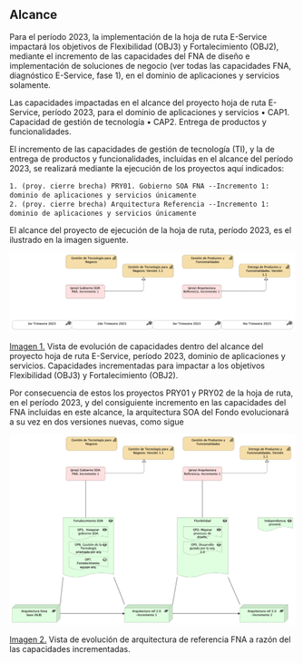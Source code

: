 ## Alcance
Para el período 2023, la implementación de la hoja de ruta E-Service impactará los objetivos de Flexibilidad (OBJ3) y Fortalecimiento (OBJ2), mediante el incremento de las capacidades del FNA de diseño e implementación de soluciones de negocio (ver todas las capacidades FNA, diagnóstico E-Service, fase 1), en el dominio de aplicaciones y servicios solamente. 

Las capacidades impactadas en el alcance del proyecto hoja de ruta E-Service, período 2023, para el dominio de aplicaciones y servicios 
	• CAP1. Capacidad de gestión de tecnología
	• CAP2. Entrega de productos y funcionalidades.

El incremento de las capacidades de gestión de tecnología (TI), y la de entrega de productos y funcionalidades, incluidas en el alcance del período 2023, se realizará mediante la ejecución de los proyectos aquí indicados:

	1. (proy. cierre brecha) PRY01. Gobierno SOA FNA --Incremento 1: dominio de aplicaciones y servicios únicamente
	2. (proy. cierre brecha) Arquitectura Referencia --Incremento 1: dominio de aplicaciones y servicios únicamente

El alcance del proyecto de ejecución de la hoja de ruta, período 2023, es el ilustrado en la imagen siguente.

![](images/vistaevolucion.png)

[Imagen 1.]() Vista de evolución de capacidades dentro del alcance del proyecto hoja de ruta E-Service, período 2023, dominio de aplicaciones y servicios. Capacidades incrementadas para impactar a los objetivos Flexibilidad (OBJ3) y Fortalecimiento (OBJ2).

Por consecuencia de estos los proyectos PRY01 y PRY02 de la hoja de ruta, en el período 2023, y del consiguiente incremento en las capacidades del FNA incluidas en este alcance, la arquitectura SOA del Fondo evolucionará a su vez en dos versiones nuevas, como sigue

![](images/vistaevolarquitectura.png)

[Imagen 2.]() Vista de evolución de arquitectura de referencia FNA a razón del las capacidades incrementadas.

<br>

